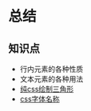 # 总结

## 知识点
- 行内元素的各种性质
- 文本元素的各种用法
- [纯css绘制三角形](http://mrzzchao.github.io/2016/03/20/%E7%BA%AFCSS%E7%BB%98%E5%88%B6%E4%B8%89%E8%A7%92%E5%BD%A2%EF%BC%88%E5%90%84%E7%A7%8D%E8%A7%92%E5%BA%A6%EF%BC%89/)
- [css字体名称](http://mrzzchao.github.io/2016/03/20/%E5%AD%97%E4%BD%93%E5%90%8D%E7%A7%B0/)
